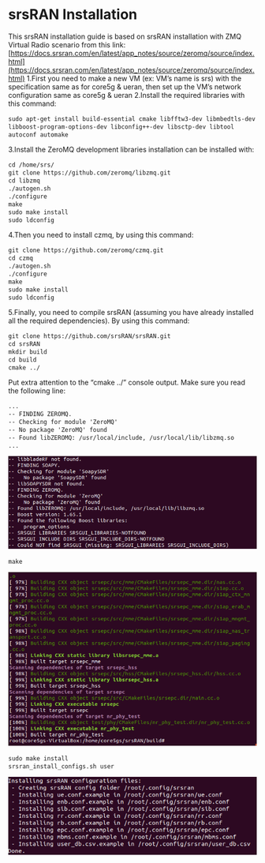 # srsRAN Installation

This srsRAN installation guide is based on srsRAN installation with ZMQ Virtual Radio scenario from this link:
[https://docs.srsran.com/en/latest/app_notes/source/zeromq/source/index.html](https://docs.srsran.com/en/latest/app_notes/source/zeromq/source/index.html)
1.First you need to make a new VM (ex: VM’s name is srs) with the specification same as for core5g & ueran, then set up the VM’s network configuration same as core5g & ueran
2.Install the required libraries with this command:
```Linux
sudo apt-get install build-essential cmake libfftw3-dev libmbedtls-dev libboost-program-options-dev libconfig++-dev libsctp-dev libtool autoconf automake
```
3.Install the ZeroMQ development libraries installation can be installed with:
```Linux
cd /home/srs/
git clone https://github.com/zeromq/libzmq.git
cd libzmq
./autogen.sh
./configure
make
sudo make install
sudo ldconfig
```
4.Then you need to install czmq, by using this command:
```Linux
git clone https://github.com/zeromq/czmq.git
cd czmq
./autogen.sh
./configure
make
sudo make install
sudo ldconfig
```
5.Finally, you need to compile srsRAN (assuming you have already installed all the required dependencies). By using this command:
```Linux
git clone https://github.com/srsRAN/srsRAN.git
cd srsRAN
mkdir build
cd build
cmake ../
```
 
Put extra attention to the “cmake ../” console output. Make sure you read the following line:

```Linux
...
-- FINDING ZEROMQ.
-- Checking for module 'ZeroMQ'
-- No package 'ZeroMQ' found
-- Found libZEROMQ: /usr/local/include, /usr/local/lib/libzmq.so
...
```
![44](https://github.com/Citrayaf/How-to-build-OpenCore-and-OpenRAN-for-5G/blob/main/Pictures/44.png?raw=true)
```Linux
make
```
![51](https://github.com/Citrayaf/How-to-build-OpenCore-and-OpenRAN-for-5G/blob/main/Pictures/51.png?raw=true)
```Linux
sudo make install
srsran_install_configs.sh user
```
![52](https://github.com/Citrayaf/How-to-build-OpenCore-and-OpenRAN-for-5G/blob/main/Pictures/52.png?raw=true)